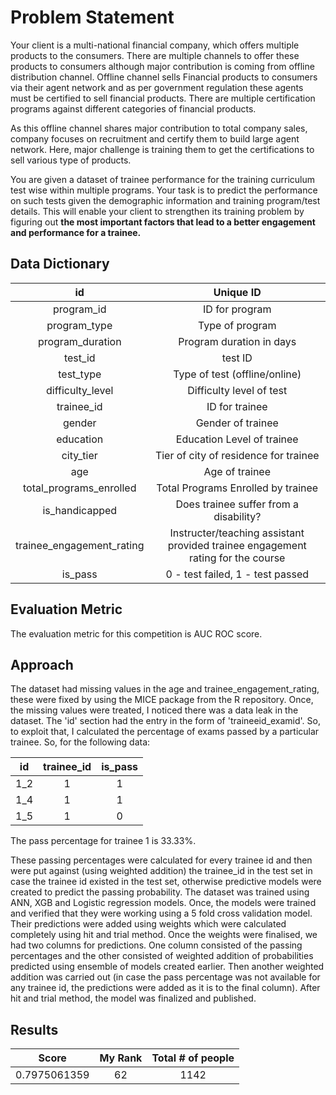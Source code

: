 # Problem Statement

Your client is a multi-national financial company, which offers multiple products to the consumers. There are multiple channels to offer these products to consumers although major contribution is coming from offline distribution channel. Offline channel sells Financial products to consumers via their agent network and as per government regulation these agents must be certified to sell financial products. There are multiple certification programs against different categories of financial products. 


As this offline channel shares major contribution to total company sales, company focuses on recruitment and certify them to build large agent network. Here, major challenge is training them to get the certifications to sell various type of products.
 

You are given a dataset of trainee performance for the training curriculum test wise within multiple programs. Your task is to predict the performance on such tests given the demographic information and training program/test details. This will enable your client to strengthen its training problem by figuring out **the most important factors that lead to a better engagement and performance for a trainee.**

## Data Dictionary 

 
|id 	  |	Unique ID |
|:-------------:|:-------------:|
| program_id 	| ID for program |
| program_type |	 Type of program |
| program_duration | 	 Program duration in days |
| test_id 	| test ID |
| test_type |  Type of test (offline/online) |
| difficulty_level |	 Difficulty level of test |
| trainee_id | 	 ID for trainee |
| gender 	| Gender of trainee |
| education |  Education Level of trainee |
| city_tier | 	 Tier of city of residence for  trainee |
| age | 	 Age of trainee |
| total_programs_enrolled 	| Total Programs Enrolled by trainee |
| is_handicapped 	| Does trainee suffer from a disability? |
| trainee_engagement_rating | 	Instructer/teaching assistant provided trainee engagement rating for the course |
| is_pass |	 0 - test failed, 1 -  test passed |
 
## Evaluation Metric ##

The evaluation metric for this competition is AUC ROC score.

## Approach
The dataset had missing values in the age and trainee_engagement_rating, these were fixed by using the MICE package from the R repository. Once, the missing values were treated, I noticed there was a data leak in the dataset. The 'id' section had the entry in the form of 'traineeid_examid'. So, to exploit that, I calculated the percentage of exams passed by a particular trainee. So, for the following data:

| id | trainee_id | is_pass |
|:-------:|:---------:|:-------:|
|  1_2  |  1  |  1  |
|  1_4  |  1  |  1  |
|  1_5  |  1  |  0  |

The pass percentage for trainee 1 is 33.33%.

These passing percentages were calculated for every trainee id and then were  put against (using weighted addition) the trainee_id in the test set in case the trainee id existed in the test set, otherwise predictive models were created to predict the passing probability.
The dataset was trained using ANN, XGB and Logistic regression models. Once, the models were trained and verified that they were working using a 5 fold cross validation model. Their predictions were added using weights which were calculated completely using hit and trial method. Once the weights were finalised, we had two columns for predictions. One column consisted of the passing percentages and the other consisted of weighted addition of probabilities predicted using ensemble of models created earlier. Then another weighted addition was carried out (in case the pass percentage was not available for any trainee id, the predictions were added as it is to the final column). After hit and trial method, the model was finalized and published.

## Results
| Score |  My Rank | Total # of people | 
|:-----:|:-----:|:-------------:|
|0.7975061359 | 62 | 1142 |
